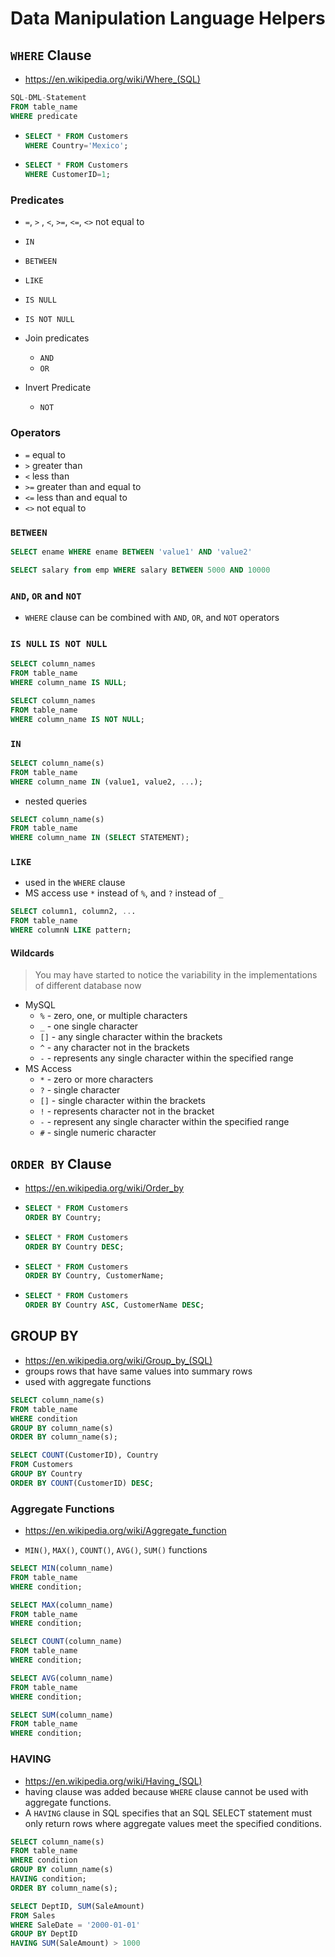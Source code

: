 # Data Manipulation Language Helpers

## `WHERE` Clause

- <https://en.wikipedia.org/wiki/Where_(SQL)>

```sql
SQL-DML-Statement
FROM table_name
WHERE predicate
```

- ```sql
  SELECT * FROM Customers
  WHERE Country='Mexico';
  ```

- ```sql
  SELECT * FROM Customers
  WHERE CustomerID=1;
  ```

### Predicates

- `=`, `>` , `<`, `>=`, `<=`, `<>` not equal to
- `IN`
- `BETWEEN`
- `LIKE`
- `IS NULL`
- `IS NOT NULL`

- Join predicates
    - `AND`
    - `OR`
- Invert Predicate
    - `NOT`

### Operators

- `=` equal to
- `>` greater than
- `<` less than
- `>=` greater than and equal to
- `<=` less than and equal to
- `<>` not equal to

### `BETWEEN`

```sql
SELECT ename WHERE ename BETWEEN 'value1' AND 'value2'
```

```sql
SELECT salary from emp WHERE salary BETWEEN 5000 AND 10000
```

### `AND`, `OR` and `NOT`

- `WHERE` clause can be combined with `AND`, `OR`, and `NOT` operators

### `IS NULL` `IS NOT NULL`

```sql
SELECT column_names
FROM table_name
WHERE column_name IS NULL;
```

```sql
SELECT column_names
FROM table_name
WHERE column_name IS NOT NULL;
```

### `IN`

```sql
SELECT column_name(s)
FROM table_name
WHERE column_name IN (value1, value2, ...);
```

- nested queries

```sql
SELECT column_name(s)
FROM table_name
WHERE column_name IN (SELECT STATEMENT);
```

### `LIKE`

- used in the `WHERE` clause
- MS access use `*` instead of `%`, and `?` instead of `_`

```sql
SELECT column1, column2, ...
FROM table_name
WHERE columnN LIKE pattern;
```

#### Wildcards

> You may have started to notice the variability in the implementations of different database now

- MySQL
    - `%` - zero, one, or multiple characters
    - `_` - one single character
    - `[]` - any single character within the brackets
    - `^` - any character not in the brackets
    - `-` - represents any single character within the specified range
- MS Access
    - `*` - zero or more characters
    - `?` - single character
    - `[]` - single character within the brackets
    - `!` - represents character not in the bracket
    - `-` - represent any single character within the specified range
    - `#` - single numeric character

## `ORDER BY` Clause

- <https://en.wikipedia.org/wiki/Order_by>

- ```sql
  SELECT * FROM Customers
  ORDER BY Country;
  ```

- ```sql
  SELECT * FROM Customers
  ORDER BY Country DESC;
  ```

- ```sql
  SELECT * FROM Customers
  ORDER BY Country, CustomerName;
  ```

- ```sql
  SELECT * FROM Customers
  ORDER BY Country ASC, CustomerName DESC;
  ```

## GROUP BY

- <https://en.wikipedia.org/wiki/Group_by_(SQL)>
- groups rows that have same values into summary rows
- used with aggregate functions

```sql
SELECT column_name(s)
FROM table_name
WHERE condition
GROUP BY column_name(s)
ORDER BY column_name(s);
```

```sql
SELECT COUNT(CustomerID), Country
FROM Customers
GROUP BY Country
ORDER BY COUNT(CustomerID) DESC;
```

### Aggregate Functions

- <https://en.wikipedia.org/wiki/Aggregate_function>

- `MIN()`, `MAX()`, `COUNT()`, `AVG()`, `SUM()` functions

```sql
SELECT MIN(column_name)
FROM table_name
WHERE condition;
```

```sql
SELECT MAX(column_name)
FROM table_name
WHERE condition;
```

```sql
SELECT COUNT(column_name)
FROM table_name
WHERE condition;
```

```sql
SELECT AVG(column_name)
FROM table_name
WHERE condition;
```

```sql
SELECT SUM(column_name)
FROM table_name
WHERE condition;
```

### HAVING

- <https://en.wikipedia.org/wiki/Having_(SQL)>
- having clause was added because `WHERE` clause cannot be used with aggregate functions.
- A `HAVING` clause in SQL specifies that an SQL SELECT statement must only return rows where aggregate values meet the specified conditions.

```sql
SELECT column_name(s)
FROM table_name
WHERE condition
GROUP BY column_name(s)
HAVING condition;
ORDER BY column_name(s);
```

```sql
SELECT DeptID, SUM(SaleAmount)
FROM Sales
WHERE SaleDate = '2000-01-01'
GROUP BY DeptID
HAVING SUM(SaleAmount) > 1000
```
